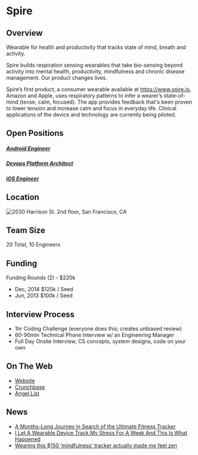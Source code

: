 # Spire
## Overview
Wearable for health and productivity that tracks state of mind, breath and activity.

Spire builds respiration sensing wearables that take bio-sensing beyond activity into mental health, productivity, mindfulness and chronic disease management. Our product changes lives.

Spire’s first product, a consumer wearable available at https://www.spire.io, Amazon and Apple, uses respiratory patterns to infer a wearer’s state-of-mind (tense, calm, focused). The app provides feedback that's been proven to lower tension and increase calm and focus in everyday life. Clinical applications of the device and technology are currently being piloted.

## Open Positions
##### [Android Engineer](android-engineer.md)
##### [Devops Platform Architect](devops-platform-architect.md)
##### [iOS Engineer](ios-engineer.md)

## Location
![2030 Harrison St. 2nd floor, San Francisco, CA](https://maps.googleapis.com/maps/api/staticmap?center=2030+Harrison+St.+2nd+floor,+San+Francisco,+CA&zoom=13&scale=false&size=600x300&maptype=roadmap&format=png&visual_refresh=true)  

## Team Size
20 Total, 10 Engineers

## Funding
Funding Rounds (2) - $220k
+ Dec, 2014	$120k / Seed
+ Jun, 2013	$100k / Seed

## Interview Process
+ 1hr Coding Challenge (everyone does this; creates unbiased review)
+ 60-90min Technical Phone Interview w/ an Engineering Manager
+ Full Day Onsite Interview, CS concepts, system designs, code on your own

## On The Web
+ [Website](https://spire.io/)
+ [Crunchbase](https://www.crunchbase.com/organization/spire-3)
+ [Angel List](https://angel.co/spire)

## News
+ [A Months-Long Journey in Search of the Ultimate Fitness Tracker](https://www.outsideonline.com/2016276/my-life-wired-athlete)
+ [I Let A Wearable Device Track My Stress For A Week And This Is What Happened](http://www.thegloss.com/mental-heath/wearable-tech-spire-stress/)
+ [Wearing this $150 ‘mindfulness’ tracker actually made me feel zen](http://fusion.net/story/199619/clipping-this-150-mindfulness-device-to-my-bra-actually-made-me-feel-zen/)
